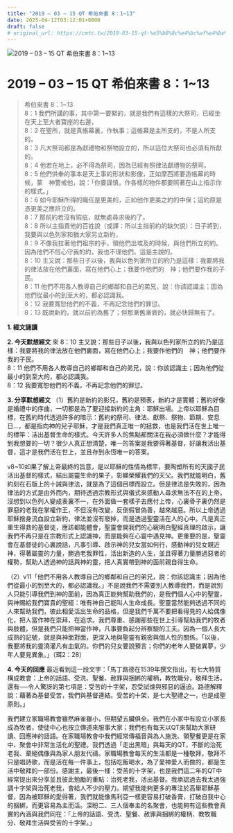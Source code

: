 ```yaml
---
title: "2019 – 03 – 15 QT 希伯來書 8：1~13"
date: 2025-04-12T03:12:01+0800
draft: false
# original_url: https://cmtc.tw/2019-03-15-qt-%e5%b8%8c%e4%bc%af%e4%be%86%e6%9b%b8-8%ef%bc%9a113
---
```


![2019 – 03 – 15 QT 希伯來書 8：1\~13](/images/qt.jpg   "2019 – 03 – 15 QT 希伯來書 8：1\~13")

# 2019 – 03 – 15 QT 希伯來書 8：1\~13

> 希伯來書 8：1\~13  
> 8：1 我們所講的事，其中第一要緊的，就是我們有這樣的大祭司，已經坐在天上至大者寶座的右邊，  
> 8：2 在聖所，就是真帳幕裏，作執事；這帳幕是主所支的，不是人所支的。  
> 8：3 凡大祭司都是為獻禮物和祭物設立的，所以這位大祭司也必須有所獻的。  
> 8：4 他若在地上，必不得為祭司，因為已經有照律法獻禮物的祭司。  
> 8：5 他們供奉的事本是天上事的形狀和影像，正如摩西將要造帳幕的時候，蒙　神警戒他，說：「你要謹慎，作各樣的物件都要照著在山上指示你的樣式。」  
> 8：6 如今耶穌所得的職任是更美的，正如他作更美之約的中保；這約原是憑更美之應許立的。  
> 8：7 那前約若沒有瑕疵，就無處尋求後約了。  
> 8：8 所以主指責他的百姓說（或譯：所以主指前約的缺欠說）：日子將到，我要與以色列家和猶大家另立新約，  
> 8：9 不像我拉著他們祖宗的手，領他們出埃及的時候，與他們所立的約。因為他們不恆心守我的約，我也不理他們。這是主說的。  
> 8：10 主又說：那些日子以後，我與以色列家所立的約乃是這樣：我要將我的律法放在他們裏面，寫在他們心上；我要作他們的　神；他們要作我的子民。  
> 8：11 他們不用各人教導自己的鄉鄰和自己的弟兄，說：你該認識主；因為他們從最小的到至大的，都必認識我。  
> 8：12 我要寬恕他們的不義，不再記念他們的罪愆。  
> 8：13 既說新約，就以前約為舊了；但那漸舊漸衰的，就必快歸無有了。

**1. 經文誦讀**

**2.  今天默想經文**
來 8：10 主又說：那些日子以後，我與以色列家所立的約乃是這樣：我要將我的律法放在他們裏面，寫在他們心上；我要作他們的　神；他們要作我的子民。  
8：11 他們不用各人教導自己的鄉鄰和自己的弟兄，說：你該認識主；因為他們從最小的到至大的，都必認識我。  
8：12 我要寬恕他們的不義，不再記念他們的罪愆。

**3. 分享默想經文**
（1）舊約是新約的影兒，舊約是預表，新約才是實體；舊約好像是婚禮中的序曲，一切都是為了要迎接新約的主角：耶穌出場。上帝以耶穌為目標，在舊約時代透過許多的暗示：舊約的祭司、律法、獻祭、祭物、節期、安息日…，都是指向神的兒子耶穌，才是我們真正唯一的拯救，也是我們活在世上唯一的標竿：活出基督生命的樣式。今天許多人的焦點都關注在我必須做什麼？才能得到我想要的一切？很少人真正想清楚，唯一的答案是我要得著基督，好讓我活出基督，這才是我們活在世上，並且存到永恆唯一的答案。

v8\~10如果了解上帝最終的旨意，是以耶穌的性情為標竿，要陶塑所有的天國子民活出基督的樣式，結出屬靈生命的果子，彰顯榮耀我們的天父。我們就能明白，舊約刻在石版上的十誡與律法，就是為了這個目標而設立。但是律法是失敗的，因為律法的方式是由外而內，期待透過宗教形式與儀式來感動人尋求無法不在的上帝。沒想到以色列人變成表裏不一，在外面做一套樣子去應付上帝，心裏骨子裏仍然是罪惡的老我在掌權作王，不但沒有改變，反倒假冒偽善，越來越惡。所以上帝透過耶穌捨身流血設立新約，律法並沒有廢掉，而是透過聖靈活在人的心中。凡是真正重生得救的基督徒，應該都能體會，聖靈會開我們的心竅明白聖經真理的啟示，讓我們不再只是在宗教形式上認識神，而是能夠在心靈中遇見神。更重要的是，聖靈會在基督徒的心裏說話，凡事引導、啟示神的兒女當如何行，感動神的兒女親近神，得著屬靈的力量，勝過老我罪性，活出新造的人生，並且得著力量勝過惡者的權勢，幫助人透過神的話與神的靈，把人真實帶到神的面前親自得生命。

（2）v11「他們不用各人教導自己的鄉鄰和自己的弟兄，說：你該認識主；因為他們從最小的到至大的，都必認識我。」不是說我們不需要別人教導我們，而是說別人只能引導我們到神的面前，因為真正能夠幫助我們的，是我們個人心中的聖靈，與神賜給我們寶貴的聖經：唯有神自己能叫人生命成長。聖靈當然能夠透過不同的人來幫助我們，彼此相愛活出生命的品格，但是我們千萬不要把看得見的人給偶像化，把人當作神在崇拜，在追求。我們尊重、感謝那些在世上引導幫助我們的牧者與肢體，但是我們只能把神當作神，凡事要負起分辨察驗的工夫。因為一個人長大成熟的記號，就是與神面對面，更深入地與聖靈有親密與個人性的關係。「以後，我要將我的靈澆灌凡有血氣的。你們的兒女要說預言；你們的老年人要做異夢，少年人要見異象。」（珥2：28）

**4. 今天的回應**
最近看到這一段文字：「馬丁路德在1539年撰文指出，有七大特質構成教會：上帝的話語、受洗、聖餐、赦罪與捆綁的權柄，教牧職分，敬拜生活，還有──令人驚訝的第七項是：受苦的十字架，忍受試煉與邪惡的逼迫。路德解釋說：藉著為基督受苦，我們與基督連結。受苦的十架，是七大聖禮之一，也是成聖原則。」

我們建立家職場教會雖然麻雀雖小，但期望五臟俱全。我們在小家中有設立小家長成為牧者，使徒中心也按立傳道來服事大家；我們也有每天以QT來幫助大家研讀、回應神的話語。在家職場教會中我們經常傳福音與為人施洗、領聖餐更是在家中、聚會中非常生活化的聖禮。我們透過「走出黑暗」與每天的QT，不斷的治死老我、棄絕偶像與為家人朋友代禱。家職場教會每天的生活都是一種敬拜，敬拜不只是唱詩歌，而是活在每一件事上，包括吃飯喝水，為了愛神愛人而做的，都是生活中敬拜的一部份。感謝主，最後一樣：受苦的十字架，也是我們這二年的QT中經常提出來分享並且彼此勉勵的重點：治死老我，活出基督。我承認過去我太過強調十字架與治死老我，會給人不少的壓力。期望我能夠更多的專注於高舉耶穌基督，因為被耶穌的愛得著，我們就能像馬利亞一樣更容易打破香膏，打破自我中心的捆綁，而更容易為主而活。深盼二、三人個奉主的名聚會，也能夠有這些教會真實的內涵與我們同在：「上帝的話語、受洗、聖餐、赦罪與捆綁的權柄、教牧職分、敬拜生活與受苦的十字架。」
